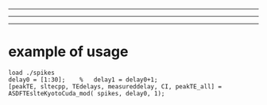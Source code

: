 

----------------


----------------  



----------------
# example of usage
    load ./spikes
    delay0 = [1:30];    %   delay1 = delay0+1;
    [peakTE, sltecpp, TEdelays, measureddelay, CI, peakTE_all] = ASDFTEslteKyotoCuda_mod( spikes, delay0, 1);
  